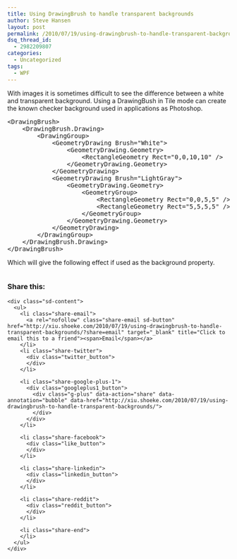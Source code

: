 ```yaml
---
title: Using DrawingBrush to handle transparent backgrounds
author: Steve Hansen
layout: post
permalink: /2010/07/19/using-drawingbrush-to-handle-transparent-backgrounds/
dsq_thread_id:
  - 2982209807
categories:
  - Uncategorized
tags:
  - WPF
---
```

With images it is sometimes difficult to see the difference between a white and transparent background. Using a DrawingBush in Tile mode can create the known checker background used in applications as Photoshop.

<pre class="brush: xml">&lt;DrawingBrush&gt;
    &lt;DrawingBrush.Drawing&gt;
        &lt;DrawingGroup&gt;
            &lt;GeometryDrawing Brush="White"&gt;
                &lt;GeometryDrawing.Geometry&gt;
                    &lt;RectangleGeometry Rect="0,0,10,10" /&gt;
                &lt;/GeometryDrawing.Geometry&gt;
            &lt;/GeometryDrawing&gt;
            &lt;GeometryDrawing Brush="LightGray"&gt;
                &lt;GeometryDrawing.Geometry&gt;
                    &lt;GeometryGroup&gt;
                        &lt;RectangleGeometry Rect="0,0,5,5" /&gt;
                        &lt;RectangleGeometry Rect="5,5,5,5" /&gt;
                    &lt;/GeometryGroup&gt;
                &lt;/GeometryDrawing.Geometry&gt;
            &lt;/GeometryDrawing&gt;
        &lt;/DrawingGroup&gt;
    &lt;/DrawingBrush.Drawing&gt;
&lt;/DrawingBrush&gt;</pre>

Which will give the following effect if used as the background property.

<img class="alignnone size-full wp-image-129" title="TransparentBackground" src="http://i1.wp.com/hansen.azurewebsites.net/wp-content/uploads/2010/07/TransparentBackground.png?resize=143%2C134" alt="" data-recalc-dims="1" />

<div class="sharedaddy sd-sharing-enabled">
  <div class="robots-nocontent sd-block sd-social sd-social-official sd-sharing">
    <h3 class="sd-title">
      Share this:
    </h3>
    
    <div class="sd-content">
      <ul>
        <li class="share-email">
          <a rel="nofollow" class="share-email sd-button" href="http://xiu.shoeke.com/2010/07/19/using-drawingbrush-to-handle-transparent-backgrounds/?share=email" target="_blank" title="Click to email this to a friend"><span>Email</span></a>
        </li>
        <li class="share-twitter">
          <div class="twitter_button">
          </div>
        </li>
        
        <li class="share-google-plus-1">
          <div class="googleplus1_button">
            <div class="g-plus" data-action="share" data-annotation="bubble" data-href="http://xiu.shoeke.com/2010/07/19/using-drawingbrush-to-handle-transparent-backgrounds/">
            </div>
          </div>
        </li>
        
        <li class="share-facebook">
          <div class="like_button">
          </div>
        </li>
        
        <li class="share-linkedin">
          <div class="linkedin_button">
          </div>
        </li>
        
        <li class="share-reddit">
          <div class="reddit_button">
          </div>
        </li>
        
        <li class="share-end">
        </li>
      </ul>
    </div>
  </div>
</div>